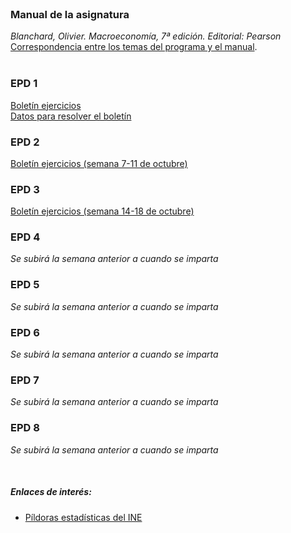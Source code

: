 <br /> 

### Manual de la asignatura
*Blanchard, Olivier. Macroeconomía, 7ª edición.  Editorial: Pearson*  
[Correspondencia entre los temas del programa y el manual](https://github.com/otoperalias/Macro/blob/main/files/CORRESPONDENCIA%20TEMAS%20PROGRAMA%20%20-%20BLANCHARD.pdf).  
<br /> 

### EPD 1
[Boletín ejercicios](https://github.com/otoperalias/Macro/blob/main/files/EPD1%20Macro.docx.pdf)  
[Datos para resolver el boletín](https://github.com/otoperalias/Macro/blob/main/files/Datos_Espa%C3%B1aEPD1.xls)
 

### EPD 2
[Boletín ejercicios (semana 7-11 de octubre)](https://github.com/otoperalias/Macro/blob/main/files/EPD2%20Macro.pdf)  

### EPD 3
[Boletín ejercicios (semana 14-18 de octubre)](https://github.com/otoperalias/Macro/blob/main/files/EPD3%20Macro.pdf)  

### EPD 4
*Se subirá la semana anterior a cuando se imparta*

### EPD 5
*Se subirá la semana anterior a cuando se imparta*

### EPD 6
*Se subirá la semana anterior a cuando se imparta*

### EPD 7
*Se subirá la semana anterior a cuando se imparta*

### EPD 8
*Se subirá la semana anterior a cuando se imparta*  

<br /> 

##### Enlaces de interés:
* [Píldoras estadísticas del INE](https://www.ine.es/explica/explica_pasos_pildoras.htm)
